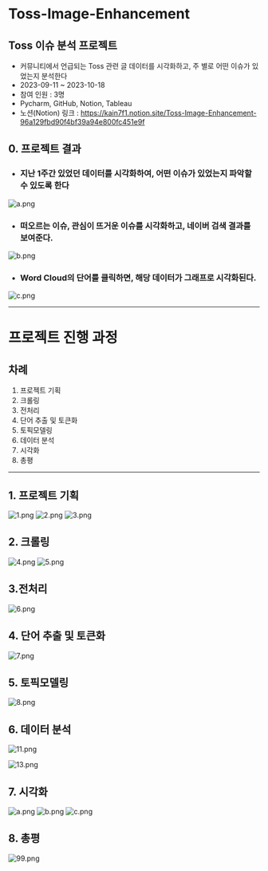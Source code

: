 # Toss-Image-Enhancement

## Toss 이슈 분석 프로젝트
* 커뮤니티에서 언급되는 Toss 관련 글 데이터를 시각화하고, 주 별로 어떤 이슈가 있었는지 분석한다
* 2023-09-11 ~ 2023-10-18
* 참여 인원 : 3명
* Pycharm, GitHub, Notion, Tableau 
* 노션(Notion) 링크 : https://kain7f1.notion.site/Toss-Image-Enhancement-96a129fbd90f4bf39a94e800fc451e9f



## 0. 프로젝트 결과

* ### 지난 1주간 있었던 데이터를 시각화하여, 어떤 이슈가 있었는지 파악할 수 있도록 한다

![a.png](image_files%2Fa.png)

* ### 떠오르는 이슈, 관심이 뜨거운 이슈를 시각화하고, 네이버 검색 결과를 보여준다.
![b.png](image_files%2Fb.png)

* ### Word Cloud의 단어를 클릭하면, 해당 데이터가 그래프로 시각화된다.  
![c.png](image_files%2Fc.png)

---

# 프로젝트 진행 과정

## 차례
1. 프로젝트 기획
2. 크롤링
3. 전처리
4. 단어 추출 및 토큰화
5. 토픽모델링
6. 데이터 분석
7. 시각화
8. 총평

---

## 1. 프로젝트 기획
![1.png](image_files%2F1.png)
![2.png](image_files%2F2.png)
![3.png](image_files%2F3.png)

## 2. 크롤링

![4.png](image_files%2F4.png)
![5.png](image_files%2F5.png)

## 3.전처리

![6.png](image_files%2F6.png) 

## 4. 단어 추출 및 토큰화

![7.png](image_files%2F7.png)

## 5. 토픽모델링

![8.png](image_files%2F8.png)

## 6. 데이터 분석

![11.png](image_files%2F11.png)

![13.png](image_files%2F13.png)

## 7. 시각화

![a.png](image_files%2Fa.png)
![b.png](image_files%2Fb.png)
![c.png](image_files%2Fc.png)

## 8. 총평
![99.png](image_files%2F99.png)
